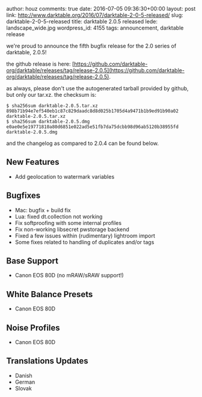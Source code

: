 author: houz
comments: true
date: 2016-07-05 09:36:30+00:00
layout: post
link: http://www.darktable.org/2016/07/darktable-2-0-5-released/
slug: darktable-2-0-5-released
title: darktable 2.0.5 released
lede: landscape_wide.jpg
wordpress_id: 4155
tags: announcement, darktable release

we're proud to announce the fifth bugfix release for the 2.0 series of darktable, 2.0.5!

the github release is here: [https://github.com/darktable-org/darktable/releases/tag/release-2.0.5](https://github.com/darktable-org/darktable/releases/tag/release-2.0.5).

as always, please don't use the autogenerated tarball provided by github, but only our tar.xz. the checksum is:

    $ sha256sum darktable-2.0.5.tar.xz
    898b71b94e7ef540eb1c87c829daadc8d8d025b1705d4a9471b1b9ed91b90a02 darktable-2.0.5.tar.xz
    $ sha256sum darktable-2.0.5.dmg
    e0ae0e5e19771810a80d6851e022ad5e51fb7da75dcbb98d96ab5120b38955fd  darktable-2.0.5.dmg

and the changelog as compared to 2.0.4 can be found below.

## New Features

* Add geolocation to watermark variables

## Bugfixes

* Mac: bugfix + build fix
* Lua: fixed dt.collection not working
* Fix softproofing with some internal profiles
* Fix non-working libsecret pwstorage backend
* Fixed a few issues within (rudimentary) lightroom import
* Some fixes related to handling of duplicates and/or tags

## Base Support

* Canon EOS 80D (no mRAW/sRAW support!)

## White Balance Presets

* Canon EOS 80D

## Noise Profiles

* Canon EOS 80D

## Translations Updates

* Danish
* German
* Slovak
